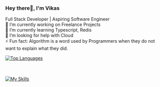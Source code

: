 ### Hey there👋, I'm Vikas
Full Stack Developer | Aspiring Software Engineer\
🔭 I’m currently working on Freelance Projects\
📝 I’m currently learning Typescript, Redis\
🤔 I’m looking for help with Cloud\
⚡ Fun fact: Algorithm is a word used by Programmers when they do not want to explain what they did.

[![Top Languages](https://github-readme-stats.vercel.app/api/top-langs/?username=anuraghazra&layout=compact&langs_count=6&hide=html,css&exclude_repo=anuraghazra.github.io&hide_border=true&custom_title=Top%20Languages&card_width=300&title_color=2f80ed&icon_color=2f80ed&text_color=333333&bg_color=ffffff&hide_title=true&hide_rank=true&custom_params=java=40%,javascript=30%,spring=30%)](https://github.com/anuraghazra/github-readme-stats)

\
<br>
[![My Skills](https://skillicons.dev/icons?i=js,java,spring,react,git,nodejs,docker)](https://skillicons.dev)

<!--
**vikas1306v/vikas1306v** is a ✨ _special_ ✨ repository because its `README.md` (this file) appears on your GitHub profile.

Here are some ideas to get you started:

- 🔭 I’m currently working on ...
- 🌱 I’m currently learning ...
- 👯 I’m looking to collaborate on ...
- 🤔 I’m looking for help with ...
- 💬 Ask me about ...
- 📫 How to reach me: ...
- 😄 Pronouns: ...
- ⚡ Fun fact: ...
-->
